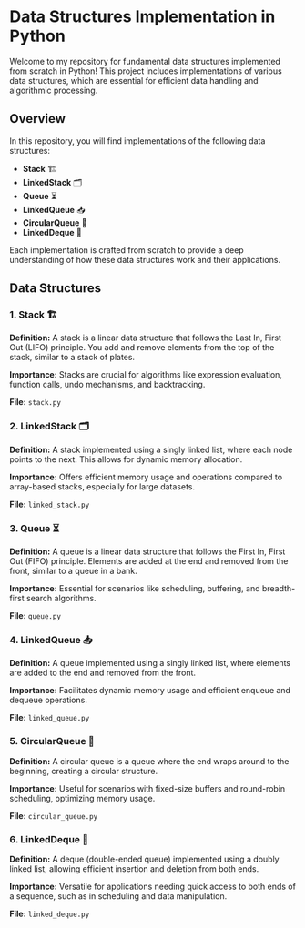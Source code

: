 # Data Structures Implementation in Python

Welcome to my repository for fundamental data structures implemented from scratch in Python! This project includes implementations of various data structures, which are essential for efficient data handling and algorithmic processing.

## Overview

In this repository, you will find implementations of the following data structures:

- **Stack** 🏗️
- **LinkedStack** 🗂️
- **Queue** ⏳
- **LinkedQueue** 📥
- **CircularQueue** 🔄
- **LinkedDeque** 🔁

Each implementation is crafted from scratch to provide a deep understanding of how these data structures work and their applications.

## Data Structures

### 1. Stack 🏗️

**Definition:** A stack is a linear data structure that follows the Last In, First Out (LIFO) principle. You add and remove elements from the top of the stack, similar to a stack of plates.

**Importance:** Stacks are crucial for algorithms like expression evaluation, function calls, undo mechanisms, and backtracking.

**File:** `stack.py`

### 2. LinkedStack 🗂️

**Definition:** A stack implemented using a singly linked list, where each node points to the next. This allows for dynamic memory allocation.

**Importance:** Offers efficient memory usage and operations compared to array-based stacks, especially for large datasets.

**File:** `linked_stack.py`

### 3. Queue ⏳

**Definition:** A queue is a linear data structure that follows the First In, First Out (FIFO) principle. Elements are added at the end and removed from the front, similar to a queue in a bank.

**Importance:** Essential for scenarios like scheduling, buffering, and breadth-first search algorithms.

**File:** `queue.py`

### 4. LinkedQueue 📥

**Definition:** A queue implemented using a singly linked list, where elements are added to the end and removed from the front.

**Importance:** Facilitates dynamic memory usage and efficient enqueue and dequeue operations.

**File:** `linked_queue.py`

### 5. CircularQueue 🔄

**Definition:** A circular queue is a queue where the end wraps around to the beginning, creating a circular structure.

**Importance:** Useful for scenarios with fixed-size buffers and round-robin scheduling, optimizing memory usage.

**File:** `circular_queue.py`

### 6. LinkedDeque 🔁

**Definition:** A deque (double-ended queue) implemented using a doubly linked list, allowing efficient insertion and deletion from both ends.

**Importance:** Versatile for applications needing quick access to both ends of a sequence, such as in scheduling and data manipulation.

**File:** `linked_deque.py`

